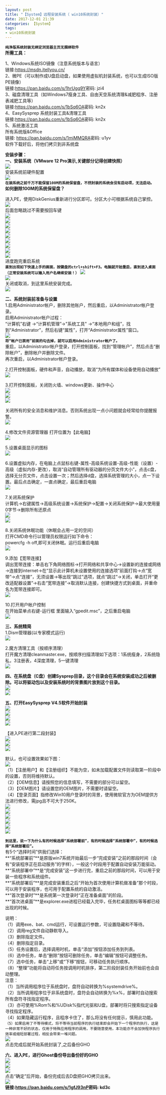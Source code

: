 ```yaml
---
layout: post
title: "【System】远程安装系统（ win10系统封装）"
date: 2017-12-01 21:39
categories: 【System】
tags:
- win10系统封装
---
```

**`纯净版系统封装无绑定浏览器主页无捆绑软件`**  
**所需工具：**  

1、Windows系统ISO镜像（注意系统版本与语言）  
链接:<https://msdn.itellyou.cn/>  
2、微PE（可以制作成U盘启动盘，如果使用虚拟机封装系统，也可以生成ISO版PE镜像）  
链接:<https://pan.baidu.com/s/1hrUgq9Y>密码: jzi4  
3、磁盘清理工具（如Windows7瘦身工具、自由天空系统清理&减肥程序、注册表减肥工具等）  
链接:<https://pan.baidu.com/s/1bSq6OA>密码: kn2x  
4、EasySysprep 系统封装工具&清理工具  
链接:<https://pan.baidu.com/s/1bSq6OA>密码: kn2x  
5、系统激活工具  
所有系统版&Office  
链接: <https://pan.baidu.com/s/1miMMQRA>密码: u1yv  
软件下载好后，将他们拷贝到非系统盘  

**安装步骤：**  
**一、安装系统（VMware 12 Pro演示,关键部分记得创建快照）**  
![](http://a4.qpic.cn/psb?/V10Rikl82ZSGru/mFf8qonV9y7WB\*GhpDG355AL92Oc7lPB2Pd6P1NzKqY!/b/dPMAAAAAAAAA&ek=1&kp=1&pt=0&bo=YgGdAAAAAAARENk!&t=5&tl=3&su=0215013025&tm=1553259600&sce=0-12-12&rf=2-9)  
安装系统前硬件配置  
![](http://a4.qpic.cn/psb?/V10Rikl82ZSGru/BkMEP9KqYevDgE7w27H9thy9Ot5z*9*0bleg63e4Rew!/b/dPMAAAAAAAAA&ek=1&kp=1&pt=0&bo=7gChAAAAAAAREGg!&t=5&tl=3&su=0164420225&tm=1553259600&sce=0-12-12&rf=2-9)  
**`在装系统之前千万不能保留100M的系统保留盘，不然封装的系统会没有启动项，无法启动。`**  
 **如何删除100M的系统保留盘？**  

进入PE，使用DiskGenius重新进行分区即可。分区大小可根据系统自己掌控。  
![](http://a3.qpic.cn/psb?/V10Rikl82ZSGru/cc6cSuWLvNZjauYHF8BneSwyUs4V79ooUGOu5ZUODRM!/b/dPIAAAAAAAAA&ek=1&kp=1&pt=0&bo=KgJxAQAAAAAREH8!&t=5&tl=3&su=0153020385&tm=1553259600&sce=0-12-12&rf=2-9)  
后面忽略跳过不需要按回车键  
![](http://a4.qpic.cn/psb?/V10Rikl82ZSGru/VXJnc8IuvLGjIWpSimLT7Pzli*pYzr887wvkiVFWPZQ!/b/dPMAAAAAAAAA&ek=1&kp=1&pt=0&bo=ZwHNAAAAAAAREIw!&t=5&tl=3&su=0153434529&tm=1553259600&sce=0-12-12&rf=2-9)  
![](http://a4.qpic.cn/psb?/V10Rikl82ZSGru/PCQ9uzMqb0PXlk9aatxC3Z8p.HGQlvjmXS.o0A9CdpU!/b/dPMAAAAAAAAA&ek=1&kp=1&pt=0&bo=KgJzAQAAAAAREH0!&t=5&tl=3&su=020095425&tm=1553259600&sce=0-12-12&rf=2-9)  
![](http://a4.qpic.cn/psb?/V10Rikl82ZSGru/mrnkU1CzmcY9cwi7UHCffh1ag5VhC05OEOe4r*QVcT8!/b/dPMAAAAAAAAA&ek=1&kp=1&pt=0&bo=KgJyAQAAAAAREHw!&t=5&tl=3&su=0209383329&tm=1553259600&sce=0-12-12&rf=2-9)  
![](http://a3.qpic.cn/psb?/V10Rikl82ZSGru/n2MzdfyFXQZwQnAJs9qftxm6f72j6AzeXhivEdUrlTM!/b/dD4BAAAAAAAA&ek=1&kp=1&pt=0&bo=KQJyAQAAAAAREH8!&t=5&tl=3&su=098767169&tm=1553259600&sce=0-12-12&rf=2-9)  
![](http://a4.qpic.cn/psb?/V10Rikl82ZSGru/8zulVBTQi5Cf870.SlN00RDZpAj2UvFMDlyCCGCVgY8!/b/dPMAAAAAAAAA&ek=1&kp=1&pt=0&bo=KgJyAQAAAAAREHw!&t=5&tl=3&su=0237074289&tm=1553259600&sce=0-12-12&rf=2-9)  
![](http://a4.qpic.cn/psb?/V10Rikl82ZSGru/aG04y6zqVvEk17twOhL6J9d3bX5AAgrLgUsEToXcVq0!/b/dPMAAAAAAAAA&ek=1&kp=1&pt=0&bo=KQJwAQAAAAAREH0!&t=5&tl=3&su=0148385361&tm=1553259600&sce=0-12-12&rf=2-9)  
![](http://a4.qpic.cn/psb?/V10Rikl82ZSGru/LaMcQk8*hXj0.ZP5u.N262jRMInS89tlO7Gd9MLCNSk!/b/dPMAAAAAAAAA&ek=1&kp=1&pt=0&bo=KgJxAQAAAAAREH8!&t=5&tl=3&su=072100689&tm=1553259600&sce=0-12-12&rf=2-9)  
![](http://a3.qpic.cn/psb?/V10Rikl82ZSGru/NBNE0.vL6s6y995PNuQWEdaNNd0C6kbK*zjuMdkch8o!/b/dPIAAAAAAAAA&ek=1&kp=1&pt=0&bo=KgJzAQAAAAAREH0!&t=5&tl=3&su=0251621617&tm=1553259600&sce=0-12-12&rf=2-9)  
![](http://a3.qpic.cn/psb?/V10Rikl82ZSGru/v*GoVoMgdPD.x.IVprLTMz7WEbsXxO*IVJEAsfWIijc!/b/dPIAAAAAAAAA&ek=1&kp=1&pt=0&bo=KgJxAQAAAAAREH8!&t=5&tl=3&su=0194505185&tm=1553259600&sce=0-12-12&rf=2-9)  
进度跑完重启系统   
**`直到出现如下快速上手的画面，按键盘的ctrl+shift+F3。电脑就开始重启，直到进入桌面（正常安装系统可以输入用户名继续安装！）`**
![](http://a4.qpic.cn/psb?/V10Rikl82ZSGru/P1zCLril1NOy672HTE\*Tdbc3yqL2.murxaeA3AjfHJI!/b/dPMAAAAAAAAA&ek=1&kp=1&pt=0&bo=KQJzAQAAAAAREH4!&t=5&tl=3&su=0100076785&tm=1553259600&sce=0-12-12&rf=2-9)  
![](http://a4.qpic.cn/psb?/V10Rikl82ZSGru/HpSTaJOhI72Pf8sl5TnLAIFSa17VCNmbeceRmawSsjo!/b/dPMAAAAAAAAA&ek=1&kp=1&pt=0&bo=KQK0AQAAAAARELk!&t=5&tl=3&su=0102071953&tm=1553259600&sce=0-12-12&rf=2-9)  
关闭或取消，到这里系统安装完成。  
![](http://a3.qpic.cn/psb?/V10Rikl82ZSGru/LkxRdRG3VfCkTZe4ZxLc6S.exvNC59cfIV32L7oAgFU!/b/dPIAAAAAAAAA&ek=1&kp=1&pt=0&bo=KgK0AQAAAAARELo!&t=5&tl=3&su=025210977&tm=1553259600&sce=0-12-12&rf=2-9)  

**二、系统封装前准备与设置**  
1.启用Administrator帐户，删除其他账户，然后重启，以Administrator帐户登录。  
 启用Administrator帐户过程：  
​    “计算机”右键 ->“计算机管理”->"系统工具" ->“本地用户和组”，找到“Administrator”，然后右键“属性”，打开“Administrator属性”窗口。  
![](http://a3.qpic.cn/psb?/V10Rikl82ZSGru/awXv7xA6hOA8le7noqzn3Fpux1QGnNK3JchrYpYLvi4!/b/dPIAAAAAAAAA&ek=1&kp=1&pt=0&bo=KgJmAQAAAAAREGg!&t=5&tl=3&su=0178293601&tm=1553259600&sce=0-12-12&rf=2-9)  
**`将“帐户已禁用”前面的勾去掉，就可以启用Administrator帐户了。`**  
重启，以Administrator帐户登录，打开控制面板，找到“管理帐户”，然后点击“删除帐户”，删除帐户并删除文件。  
再次重启，以Administrator帐户登录。  

2.打开控制面板，硬件和声音，自动播放，取消“为所有媒体和设备使用自动播放”  
![](http://a3.qpic.cn/psb?/V10Rikl82ZSGru/oYeZL4KBr2q5jekOfLAwTIRY.lWSiv84WdcKsfZ6wu8!/b/dPIAAAAAAAAA&ek=1&kp=1&pt=0&bo=KgK0AQAAAAARELo!&t=5&tl=3&su=0220571665&tm=1553259600&sce=0-12-12&rf=2-9)  

3.打开控制面板，关闭防火墙、windows更新、操作中心  
![](http://a4.qpic.cn/psb?/V10Rikl82ZSGru/jqoqoJove7d.InvMTs9OaUNrSqkj7VJ4AmSx4kOMb5w!/b/dPMAAAAAAAAA&ek=1&kp=1&pt=0&bo=KgKzAQAAAAAREL0!&t=5&tl=3&su=0240122641&tm=1553259600&sce=0-12-12&rf=2-9)  
![](http://a4.qpic.cn/psb?/V10Rikl82ZSGru/388*6zJ*re7L2mvJfiXpemIoDAa2ebFARfo*8PH8RcM!/b/dD8BAAAAAAAA&ek=1&kp=1&pt=0&bo=KQK2AQAAAAARELs!&t=5&tl=3&su=082369057&tm=1553259600&sce=0-12-12&rf=2-9)  
![](http://a4.qpic.cn/psb?/V10Rikl82ZSGru/jKRBBCRBGkgd8gCe8Ln1mQnU4m2KuSftv5IrLhVRca4!/b/dD8BAAAAAAAA&ek=1&kp=1&pt=0&bo=KQK1AQAAAAARELg!&t=5&tl=3&su=0141509393&tm=1553259600&sce=0-12-12&rf=2-9)  

关闭所有的安全消息和维护消息。否则系统出现一点小问题就会经常给你提醒报警。  
![](http://a3.qpic.cn/psb?/V10Rikl82ZSGru/MpVsXmNs2FxVLtczh825FhsR464ThEhfc0SCqSRF8is!/b/dD4BAAAAAAAA&ek=1&kp=1&pt=0&bo=KgK4AQAAAAARELY!&t=5&tl=3&su=093194241&tm=1553259600&sce=0-12-12&rf=2-9)  

4.修改文件资源管理器 打开位置为【此电脑】  
![](http://a2.qpic.cn/psb?/V10Rikl82ZSGru/edJw8QHbzSvOy8gliVv7E4vtloS5V4dvVK3qfNQ.jyI!/b/dGkBAAAAAAAA&ek=1&kp=1&pt=0&bo=KgKwAQAAAAAREL4!&t=5&tl=3&su=0160582337&tm=1553259600&sce=0-12-12&rf=2-9)  

5.设置桌面显示的图标  
![](http://a3.qpic.cn/psb?/V10Rikl82ZSGru/dDn0gZuOqMfDS.7wlMgSKdhriPcybBU5uNSj.o1jyMc!/b/dPIAAAAAAAAA&ek=1&kp=1&pt=0&bo=KQJlAQAAAAAREGg!&t=5&tl=3&su=0103220289&tm=1553259600&sce=0-12-12&rf=2-9)  

6.设置虚拟内存，在电脑上点鼠标右键-属性-高级系统设置-高级-性能（设置）-高级（虚拟内存-更改），取消“自动管理所有驱动器的分页文件大小”，点击c盘，选择无分页文件，点击设置一次；然后选择d盘，选择系统管理的大小，点一下设置。最后点击确定，一直点确定，最后重启电脑  
![](http://a3.qpic.cn/psb?/V10Rikl82ZSGru/ZSXfj6nRrVFmp1BtxRdM9978wSCtBuZ5TstfKlJgxHI!/b/dPIAAAAAAAAA&ek=1&kp=1&pt=0&bo=KgK4AQAAAAARELY!&t=5&tl=3&su=0178725105&tm=1553259600&sce=0-12-12&rf=2-9)  

7.关闭系统保护  
计算机→右键属性→高级系统设置→系统保护→配置→关闭系统保护→最大使用量0字节→删除所有还原点  
![](http://a3.qpic.cn/psb?/V10Rikl82ZSGru/RTFiBNqvEEYxA2*mOgTCBq1tWaHgsvccRlVnUArP1qw!/b/dPIAAAAAAAAA&ek=1&kp=1&pt=0&bo=KQJlAQAAAAAREGg!&t=5&tl=3&su=086700257&tm=1553259600&sce=0-12-12&rf=2-9)  
![](http://a3.qpic.cn/psb?/V10Rikl82ZSGru/3hEPcbxud7wyg*B*kpd66dcy124YuTn8D9LRPjyssx8!/b/dPIAAAAAAAAA&ek=1&kp=1&pt=0&bo=KgK2AQAAAAARELg!&t=5&tl=3&su=0241382769&tm=1553259600&sce=0-12-12&rf=2-9)  

8.关闭系统休眠功能（休眠会占用一定的空间）  
打开CMD命令行以管理员权限运行如下命令：  
powercfg -h off,即可关闭休眠。运行后重启电脑  
![](http://a3.qpic.cn/psb?/V10Rikl82ZSGru/lpu1B5Fs62JY6EhNRTEJNvphd9Q8NrygVzgwex9lIP0!/b/dPIAAAAAAAAA&ek=1&kp=1&pt=0&bo=KgKyAQAAAAARELw!&t=5&tl=3&su=0249135169&tm=1553259600&sce=0-12-12&rf=2-9)  

9.添加【宽带连接】  
调出宽带连接：单击右下角网络图标→打开网络和共享中心→设置新的连接或网络→连接到internet→在“显示此计算机未设置使用的连接选项”前面打钩→点“宽带”→点“连接”，无须设置→等出现“跳过”选项，就点“跳过”→关闭，单击打开“更改适配器设置”→右击“宽带连接”→取消默认连接，创建快捷方式到桌面，并重命名为宽带连接即可。  
![](http://a4.qpic.cn/psb?/V10Rikl82ZSGru/V12NKOQf.hDAQrHLXezAeXhsPAelxY5ucsps1.XuOzE!/b/dPMAAAAAAAAA&ek=1&kp=1&pt=0&bo=KgK3AQAAAAARELk!&t=5&tl=3&su=095988273&tm=1553259600&sce=0-12-12&rf=2-9)  

10.打开用户帐户控制  
在开始菜单点右键-运行框 里面输入“gpedit.msc”，之后重启电脑  
![](http://a4.qpic.cn/psb?/V10Rikl82ZSGru/1pcnkwqj*.HnTGzd4K1fkKYSdEdpAoIHyRyAzUzb2G0!/b/dPMAAAAAAAAA&ek=1&kp=1&pt=0&bo=KQKzAQAAAAAREL4!&t=5&tl=3&su=0105165281&tm=1553259600&sce=0-12-12&rf=2-9)  

**三、系统精简**  
1.Dism管理器(以专家模式运行)  
![](http://a4.qpic.cn/psb?/V10Rikl82ZSGru/*D6cCaWmtp3Y6Lz4IyZDbELxxxkX3FpNThAMtc0OjbE!/b/dD8BAAAAAAAA&ek=1&kp=1&pt=0&bo=KgJxAQAAAAAREH8!&t=5&tl=3&su=026168609&tm=1553259600&sce=0-12-12&rf=2-9)  

2.魔方清理工具（按顺序清理）  
打开魔方清理cleanmaster.exe，按顺序扫描清理如下选项：1系统瘦身，2系统隐私，3注册表，4深度清理，5一键清理  
![](http://a3.qpic.cn/psb?/V10Rikl82ZSGru/G3qms7BLxEXP1BbL2ugv***PX31zDLHaiE5nC88CXxw!/b/dPIAAAAAAAAA&ek=1&kp=1&pt=0&bo=KQJ0AQAAAAAREHk!&t=5&tl=3&su=022129169&tm=1553259600&sce=0-12-12&rf=2-9)  

**四、在系统盘（C盘）创建Sysprep目录，这个目录会在系统安装成功之后被删除。可以将驱动包以及安装系统时的背景图片放到这个目录。**  
![](http://a4.qpic.cn/psb?/V10Rikl82ZSGru/kwQYfOuUr*BsPksaCqvS7NK*IOeMJBUBGz9J6gzOJuY!/b/dPMAAAAAAAAA&ek=1&kp=1&pt=0&bo=KgKpAQAAAAAREKc!&t=5&tl=3&su=0119072705&tm=1553259600&sce=0-12-12&rf=2-9)  
![](http://a3.qpic.cn/psb?/V10Rikl82ZSGru/6Pdwd.2EI6V*BPlSeIetmssBL.lEjenvS*m6XunKUm4!/b/dPIAAAAAAAAA&ek=1&kp=1&pt=0&bo=KgKnAQAAAAAREKk!&t=5&tl=3&su=0193521409&tm=1553259600&sce=0-12-12&rf=2-9)  

**五、打开EasySysprep V4.5软件开始封装**  
![](http://a3.qpic.cn/psb?/V10Rikl82ZSGru/7nHoS1V4KUhW1F9T85WAiNf1yDbJ6ymNGdkA33R1Ci8!/b/dPIAAAAAAAAA&ek=1&kp=1&pt=0&bo=KgKyAQAAAAARELw!&t=5&tl=3&su=041418465&tm=1553259600&sce=0-12-12&rf=2-9)  
![](http://a3.qpic.cn/psb?/V10Rikl82ZSGru/tlAMfj6TKmCD.8HHYtosGVmvra4BhNMiqUoGu.5112w!/b/dPIAAAAAAAAA&ek=1&kp=1&pt=0&bo=KgK0AQAAAAARELo!&t=5&tl=3&su=054461297&tm=1553259600&sce=0-12-12&rf=2-9)  
![](http://a4.qpic.cn/psb?/V10Rikl82ZSGru/p73i4UXUvbXxh8VTOfmhfuxAblSgUzs1BMaqgcXoelI!/b/dPMAAAAAAAAA&ek=1&kp=1&pt=0&bo=KgKzAQAAAAAREL0!&t=5&tl=3&su=0131983745&tm=1553259600&sce=0-12-12&rf=2-9)  
![](http://a4.qpic.cn/psb?/V10Rikl82ZSGru/C9tW0FBrAxD34b7g.OHpl24orYCqb.CQNYgQhkwCbsY!/b/dPMAAAAAAAAA&ek=1&kp=1&pt=0&bo=KgK1AQAAAAARELs!&t=5&tl=3&su=0195869857&tm=1553259600&sce=0-12-12&rf=2-9)  

【进入PE进行第二段封装】  
![](http://a4.qpic.cn/psb?/V10Rikl82ZSGru/IzJtt26Crj2N16NEmsS1M2VviqNTOLzbn.3CqwTCn7I!/b/dPMAAAAAAAAA&ek=1&kp=1&pt=0&bo=KgJzAQAAAAAREH0!&t=5&tl=3&su=0257019057&tm=1553259600&sce=0-12-12&rf=2-9)  
![](http://a3.qpic.cn/psb?/V10Rikl82ZSGru/xD777xMgWweY.uuWEtVcoL9qU2Wsh7XeqKkM7ujxt1w!/b/dPIAAAAAAAAA&ek=1&kp=1&pt=0&bo=KgKnAQAAAAAREKk!&t=5&tl=3&su=0184273777&tm=1553259600&sce=0-12-12&rf=2-9)  
![](http://a3.qpic.cn/psb?/V10Rikl82ZSGru/n*VBPBWAheUe5AwwS*gAYCpIeR.vSYujob0rgWz.KLU!/b/dD4BAAAAAAAA&ek=1&kp=1&pt=0&bo=KQJwAQAAAAAREH0!&t=5&tl=3&su=017879633&tm=1553259600&sce=0-12-12&rf=2-9)  

默认，也可设置效果如下图：  
![](http://a3.qpic.cn/psb?/V10Rikl82ZSGru/62.Zz1AmGnUPdUjgxAMLBJHeVugQEkjf2yJMpkNBkJk!/b/dPIAAAAAAAAA&ek=1&kp=1&pt=0&bo=KgK2AQAAAAARELg!&t=5&tl=3&su=0241985057&tm=1553259600&sce=0-12-12&rf=2-9)  
（1）【注册用户】和【注册组织】不能为空，如未加载配置文件则读取第一阶段中的设置，否则将维持默认。  
（2）【OEM信息】请按照您的信息填写，不需要的部分可以留空。  
（3）【OEM图片】请设置您的OEM图片，不需要时请留空。  
（4）【登录页面】指修改Win10用户登录时的背景，使用微软官方为OEM提供方法进行修改，需jpg且不可大于250K。  
![](http://a4.qpic.cn/psb?/V10Rikl82ZSGru/lBXuStAC0s9OsRyPYLJ2sRSLVyyVJw2faJmQG4vp7aU!/b/dPMAAAAAAAAA&ek=1&kp=1&pt=0&bo=KgJxAQAAAAAREH8!&t=5&tl=3&su=0217134641&tm=1553259600&sce=0-12-12&rf=2-9)  
![](http://a4.qpic.cn/psb?/V10Rikl82ZSGru/0F*D8VOaQBX9g9JvAuKdkoFgRifuWl.7x6.gtwAl9Xk!/b/dPMAAAAAAAAA&ek=1&kp=1&pt=0&bo=KgJxAQAAAAAREH8!&t=5&tl=3&su=0181084257&tm=1553259600&sce=0-12-12&rf=2-9)  
![](http://a3.qpic.cn/psb?/V10Rikl82ZSGru/fIInL*zcKsGGoRHid3K4eBaAlc8*NHyDFflN6bubhvU!/b/dPIAAAAAAAAA&ek=1&kp=1&pt=0&bo=KgJwAQAAAAAREH4!&t=5&tl=3&su=0172606945&tm=1553259600&sce=0-12-12&rf=2-9)  
![](http://a4.qpic.cn/psb?/V10Rikl82ZSGru/dRTv5PC347Roo7jJ2MGjPVuuwZsA1tGPzEJaQQa1pa8!/b/dPMAAAAAAAAA&ek=1&kp=1&pt=0&bo=KgJyAQAAAAAREHw!&t=5&tl=3&su=080967377&tm=1553259600&sce=0-12-12&rf=2-9)  
![](http://a3.qpic.cn/psb?/V10Rikl82ZSGru/xp98EN8UcNSZG8TfcSs.gdGBoNl1qxAw1aihMI0Ftzo!/b/dD4BAAAAAAAA&ek=1&kp=1&pt=0&bo=KQJxAQAAAAAREHw!&t=5&tl=3&su=0235268529&tm=1553259600&sce=0-12-12&rf=2-9)  
![](http://a4.qpic.cn/psb?/V10Rikl82ZSGru/cv5L2SI4xlUx4LXrW.5q5F6JIJpI.ivj4YFUqgXfl4A!/b/dPMAAAAAAAAA&ek=1&kp=1&pt=0&bo=KQJwAQAAAAAREH0!&t=5&tl=3&su=0182784145&tm=1553259600&sce=0-12-12&rf=2-9)  

**`到这里，说一下为什么有的时候选择“系统部署前”，有的时候选择“系统部署中”，有的时候选择“系统部署后”。`**  
​    有5个“选择时间”供我们选择：  
**“系统部署前”**是原版win7系统开始最后一步“完成安装”之前的那段时间（会有“安装程序正在启动服务”的字样），一般这个时段用于配置自动安装万能驱动。  
**“系统部署中”**是“完成安装”这一步进行完，重启之前的那段时间，可以用于安装一些程序和系统组件。  
**“系统部署后”**是完成安装重启之后“开始为首次使用计算机做准备”那个时段，可以用于安装程序，也可用于配置系统的自动激活。  
**“首次登录时”**是系统第一次登录时“正在准备桌面”的阶段。  
**“首次进桌面”**是explorer.exe进程已经载入完毕，任务栏桌面图标等等都已经出现的时候。  

说明：  
（1）调用exe、bat、cmd运行，可设置运行参数，可设置隐藏和不等待。  
（2）调用reg文件自动静默导入。  
（3）删除指定文件。  
（4）删除指定目录。  
（5）任务设置后，选择调用时机，单击“添加”按钮添加任务到列表。  
（6）选中任务，单击“删除”按钮可删除任务，单击“编辑”按钮可调整任务。  
（7）选中任务，单击“上移”或“下移”按钮，可移动任务执行顺序。  
（8）“整理”功能将自动将任务按调用时机排序，第二阶段封装任务开始前也会自动整理。  
注意：  
（1）当所调用程序位于系统盘时，盘符自动转换为%systemdrive%。  
（2）当所调用程序位于非系统盘时，盘符会自动转换为%x%，部署时自动搜索所有盘符寻找指定程序。  
（3）亦可使用%Rom%和%UDisk%指代光驱和U盘，部署时将只搜索指定设备寻找指定程序。  
（4）如果隐藏运行程序，且程序卡住了，那么将没有任何提示，慎用此功能。  
`（5）如果启用了不等待模式，将不等待当前程序的执行结束即会开始下一个程序的执行，这是一种非常不好的状态，仅用于特殊应用程序的调用，不要随意使用，本功能亦不会加快程序执行效率或缩短部署过程，相反会带来一堆问题。`  
![](http://a4.qpic.cn/psb?/V10Rikl82ZSGru/pyFJXM*aTezLmgd5RPAvlYj9nQfe8V4eiTJwiXyIpxQ!/b/dPMAAAAAAAAA&ek=1&kp=1&pt=0&bo=KQJxAQAAAAAREHw!&t=5&tl=3&su=047511409&tm=1553259600&sce=0-12-12&rf=2-9)  
点击完成后就开始系统封装了,之后备份GHO  

**六、进入PE，进行Ghost备份导出备份好的GHO**  
![](http://a3.qpic.cn/psb?/V10Rikl82ZSGru/a2z2yROoM9GwdIHNY3Gre6ZBor0u2XBPprP41*0cDxI!/b/dPIAAAAAAAAA&ek=1&kp=1&pt=0&bo=KQJhAQAAAAAREGw!&t=5&tl=3&su=0227586433&tm=1553259600&sce=0-12-12&rf=2-9)  
![](http://a4.qpic.cn/psb?/V10Rikl82ZSGru/rAuzvXWVndNKUxEZyffN*MHOntPG58H4Vj5oCd*.j3k!/b/dFsBAAAAAAAA&ek=1&kp=1&pt=0&bo=KQJhAQAAAAAREGw!&t=5&tl=3&su=0128142993&tm=1553259600&sce=0-12-12&rf=2-9)  
![](http://a3.qpic.cn/psb?/V10Rikl82ZSGru/2JbLfbAEMCZd6umbU1elj7pObj56pGg0XyIi3sJyscw!/b/dPIAAAAAAAAA&ek=1&kp=1&pt=0&bo=KgJhAQAAAAAREG8!&tl=3&su=058376769&tm=1553259600&sce=0-12-12&rf=2-9)  
点击“确定”后开始，备份完成后去D盘把GHO拷贝出来。  
![](http://a4.qpic.cn/psb?/V10Rikl82ZSGru/QnUhMSRckb6*NEw6.13WoNV50IClAnnwPrlpcltRmwM!/b/dPMAAAAAAAAA&ek=1&kp=1&pt=0&bo=tgM4AAAAAAAREKo!&tl=3&su=029928833&tm=1553259600&sce=0-12-12&rf=2-9)  
**链接:<https://pan.baidu.com/s/1gfJ93nP>密码: kd3c**